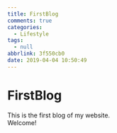 ```yaml
---
title: FirstBlog
comments: true
categories:
  - Lifestyle
tags:
  - null
abbrlink: 3f550cb0
date: 2019-04-04 10:50:49
---
```


# FirstBlog

This is the first blog of my website.  
Welcome!